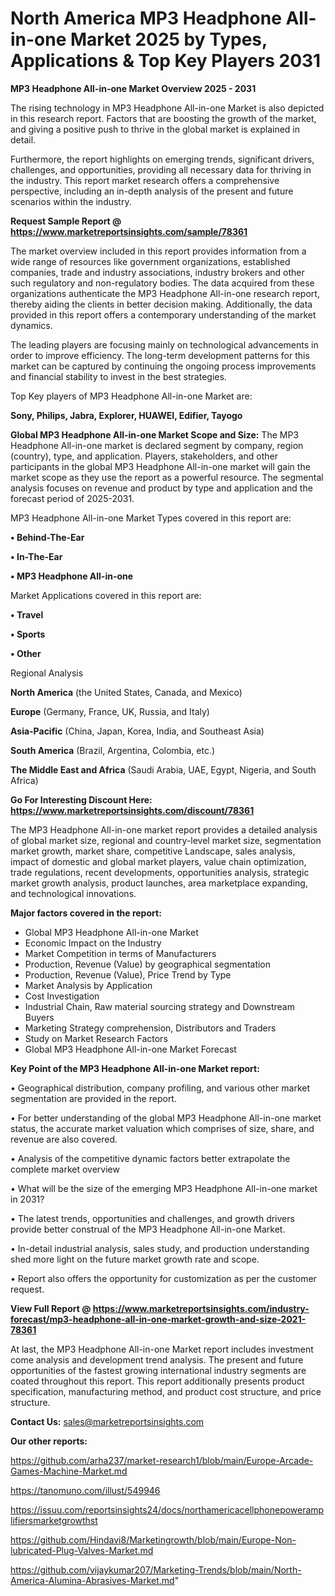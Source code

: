 # North America MP3 Headphone All-in-one Market 2025 by Types, Applications & Top Key Players 2031

<Strong> MP3 Headphone All-in-one Market Overview 2025 - 2031</strong>

The rising technology in MP3 Headphone All-in-one Market is also depicted in this research report. Factors that are boosting the growth of the market, and giving a positive push to thrive in the global market is explained in detail.

Furthermore, the report highlights on emerging trends, significant drivers, challenges, and opportunities, providing all necessary data for thriving in the industry. This report market research offers a comprehensive perspective, including an in-depth analysis of the present and future scenarios within the industry.

<strong>Request Sample Report @ <a href=https://www.marketreportsinsights.com/sample/78361>https://www.marketreportsinsights.com/sample/78361</a></strong>

The market overview included in this report provides information from a wide range of resources like government organizations, established companies, trade and industry associations, industry brokers and other such regulatory and non-regulatory bodies. The data acquired from these organizations authenticate the MP3 Headphone All-in-one research report, thereby aiding the clients in better decision making. Additionally, the data provided in this report offers a contemporary understanding of the market dynamics.

The leading players are focusing mainly on technological advancements in order to improve efficiency. The long-term development patterns for this market can be captured by continuing the ongoing process improvements and financial stability to invest in the best strategies.

Top Key players of MP3 Headphone All-in-one Market are:

<strong>Sony, Philips, Jabra, Explorer, HUAWEI, Edifier, Tayogo</strong>

<strong><b>Global MP3 Headphone All-in-one Market Scope and Size:</b></strong>
The MP3 Headphone All-in-one market is declared segment by company, region (country), type, and application. Players, stakeholders, and other participants in the global MP3 Headphone All-in-one market will gain the market scope as they use the report as a powerful resource. The segmental analysis focuses on revenue and product by type and application and the forecast period of 2025-2031.

MP3 Headphone All-in-one Market Types covered in this report are:

<strong>• Behind-The-Ear

• In-The-Ear

• MP3 Headphone All-in-one</strong>

Market Applications covered in this report are:

<strong>• Travel

• Sports

• Other</strong> 

Regional Analysis

<strong>North America</strong> (the United States, Canada, and Mexico)

<strong>Europe</strong> (Germany, France, UK, Russia, and Italy)

<strong>Asia-Pacific</strong> (China, Japan, Korea, India, and Southeast Asia)

<strong>South America</strong> (Brazil, Argentina, Colombia, etc.)

<strong>The Middle East and Africa</strong> (Saudi Arabia, UAE, Egypt, Nigeria, and South Africa)

<strong>Go For Interesting Discount Here: <a href=https://www.marketreportsinsights.com/discount/78361>https://www.marketreportsinsights.com/discount/78361</a></strong>

The MP3 Headphone All-in-one market report provides a detailed analysis of global market size, regional and country-level market size, segmentation market growth, market share, competitive Landscape, sales analysis, impact of domestic and global market players, value chain optimization, trade regulations, recent developments, opportunities analysis, strategic market growth analysis, product launches, area marketplace expanding, and technological innovations.

<strong><b>Major factors covered in the report:</b></strong>
<ul>
  <li>Global MP3 Headphone All-in-one Market </li>
  <li>Economic Impact on the Industry</li>
  <li>Market Competition in terms of Manufacturers</li>
  <li>Production, Revenue (Value) by geographical segmentation</li>
  <li>Production, Revenue (Value), Price Trend by Type</li>
  <li>Market Analysis by Application</li>
  <li>Cost Investigation</li>
  <li>Industrial Chain, Raw material sourcing strategy and Downstream Buyers</li>
  <li>Marketing Strategy comprehension, Distributors and Traders</li>
  <li>Study on Market Research Factors</li>
  <li>Global MP3 Headphone All-in-one Market Forecast</li>
</ul>

<strong><b>Key Point of the MP3 Headphone All-in-one Market report:</b></strong>

• Geographical distribution, company profiling, and various other market segmentation are provided in the report.

• For better understanding of the global MP3 Headphone All-in-one market status, the accurate market valuation which comprises of size, share, and revenue are also covered.

• Analysis of the competitive dynamic factors better extrapolate the complete market overview

• What will be the size of the emerging MP3 Headphone All-in-one market in 2031?

• The latest trends, opportunities and challenges, and growth drivers provide better construal of the MP3 Headphone All-in-one Market.

• In-detail industrial analysis, sales study, and production understanding shed more light on the future market growth rate and scope.

• Report also offers the opportunity for customization as per the customer request.

<strong><b>View Full Report @ <a href=https://www.marketreportsinsights.com/industry-forecast/mp3-headphone-all-in-one-market-growth-and-size-2021-78361>https://www.marketreportsinsights.com/industry-forecast/mp3-headphone-all-in-one-market-growth-and-size-2021-78361</a></b></strong>


At last, the MP3 Headphone All-in-one Market report includes investment come analysis and development trend analysis. The present and future opportunities of the fastest growing international industry segments are coated throughout this report. This report additionally presents product specification, manufacturing method, and product cost structure, and price structure.

<strong>Contact Us:</strong>
sales@marketreportsinsights.com

<strong>Our other reports:</strong>

<a href=https://github.com/arha237/market-research1/blob/main/Europe-Arcade-Games-Machine-Market.md>https://github.com/arha237/market-research1/blob/main/Europe-Arcade-Games-Machine-Market.md</a>

<a href=https://tanomuno.com/illust/549946>https://tanomuno.com/illust/549946</a>

<a href=https://issuu.com/reportsinsights24/docs/northamericacellphonepoweramplifiersmarketgrowthst>https://issuu.com/reportsinsights24/docs/northamericacellphonepoweramplifiersmarketgrowthst</a>

<a href=https://github.com/Hindavi8/Marketingrowth/blob/main/Europe-Non-lubricated-Plug-Valves-Market.md>https://github.com/Hindavi8/Marketingrowth/blob/main/Europe-Non-lubricated-Plug-Valves-Market.md</a>

<a href=https://github.com/vijaykumar207/Marketing-Trends/blob/main/North-America-Alumina-Abrasives-Market.md>https://github.com/vijaykumar207/Marketing-Trends/blob/main/North-America-Alumina-Abrasives-Market.md</a>"
